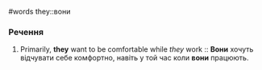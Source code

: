 #words 
they::вони
<!--SR:!2022-11-22,12,248-->
### Речення
1. Primarily, **they** want to be comfortable while _they_ work :: **Вони** хочуть відчувати себе комфортно, навіть у той час коли **вони** працюють.
<!--SR:!2022-11-17,7,210-->
